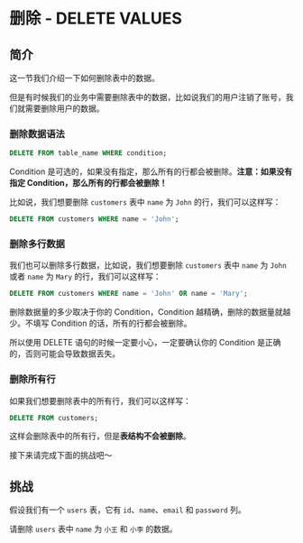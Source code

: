 # 删除 - DELETE VALUES

## 简介

这一节我们介绍一下如何删除表中的数据。

但是有时候我们的业务中需要删除表中的数据，比如说我们的用户注销了账号，我们就需要删除用户的数据。

### 删除数据语法

```sql
DELETE FROM table_name WHERE condition;
```

Condition 是可选的，如果没有指定，那么所有的行都会被删除。**注意：如果没有指定 Condition，那么所有的行都会被删除！**

比如说，我们想要删除 `customers` 表中 `name` 为 `John` 的行，我们可以这样写：

```sql
DELETE FROM customers WHERE name = 'John';
```

### 删除多行数据

我们也可以删除多行数据，比如说，我们想要删除 `customers` 表中 `name` 为 `John` 或者 `name` 为 `Mary` 的行，我们可以这样写：

```sql
DELETE FROM customers WHERE name = 'John' OR name = 'Mary';
```

删除数据量的多少取决于你的 Condition，Condition 越精确，删除的数据量就越少。不填写 Condition 的话，所有的行都会被删除。

所以使用 DELETE 语句的时候一定要小心，一定要确认你的 Condition 是正确的，否则可能会导致数据丢失。

### 删除所有行

如果我们想要删除表中的所有行，我们可以这样写：

```sql
DELETE FROM customers;
```

这样会删除表中的所有行，但是**表结构不会被删除**。

接下来请完成下面的挑战吧～

## 挑战

假设我们有一个 `users` 表，它有 `id`、`name`、`email` 和 `password` 列。

请删除 `users` 表中 `name` 为 `小王` 和 `小李` 的数据。
